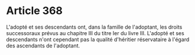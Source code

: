 # Article 368

L'adopté et ses descendants ont, dans la famille de l'adoptant, les droits successoraux prévus au chapitre III du titre Ier du livre III.   L'adopté et ses descendants n'ont cependant pas la qualité d'héritier réservataire à l'égard des ascendants de l'adoptant.